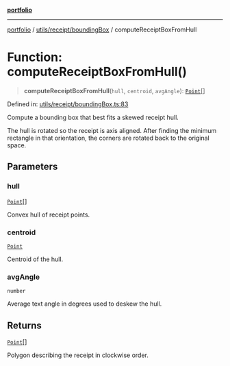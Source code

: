 [**portfolio**](../../../../README.md)

***

[portfolio](../../../../modules.md) / [utils/receipt/boundingBox](../README.md) / computeReceiptBoxFromHull

# Function: computeReceiptBoxFromHull()

> **computeReceiptBoxFromHull**(`hull`, `centroid`, `avgAngle`): [`Point`](../../../../types/api/interfaces/Point.md)[]

Defined in: [utils/receipt/boundingBox.ts:83](https://github.com/tnorlund/Portfolio/blob/9641e1d9d3137d0e5e68571e3b9c8af7666d753e/portfolio/utils/receipt/boundingBox.ts#L83)

Compute a bounding box that best fits a skewed receipt hull.

The hull is rotated so the receipt is axis aligned. After finding the
minimum rectangle in that orientation, the corners are rotated back to
the original space.

## Parameters

### hull

[`Point`](../../../../types/api/interfaces/Point.md)[]

Convex hull of receipt points.

### centroid

[`Point`](../../../../types/api/interfaces/Point.md)

Centroid of the hull.

### avgAngle

`number`

Average text angle in degrees used to deskew the hull.

## Returns

[`Point`](../../../../types/api/interfaces/Point.md)[]

Polygon describing the receipt in clockwise order.
